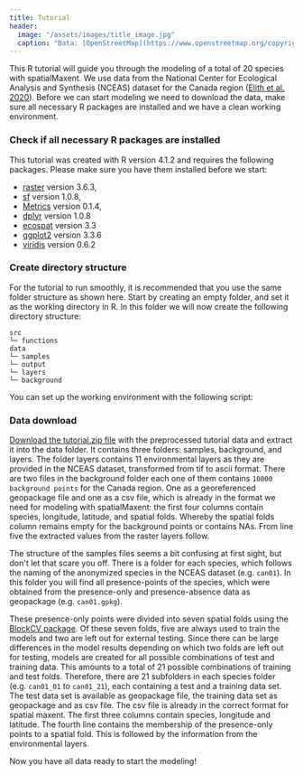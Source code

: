 ```yaml
---
title: Tutorial
header:
  image: "/assets/images/title_image.jpg"
  caption: "Data: [OpenStreetMap](https://www.openstreetmap.org/copyright) & [Elith et al. 2020](https://doi.org/10.17161/bi.v15i2.13384)"
---
```


This R tutorial will guide you through the modeling of a total of 20 species with spatialMaxent. We use data from the National Center for Ecological Analysis and Synthesis (NCEAS) dataset for the Canada region ([Elith et al. 2020]( https://doi.org/10.17161/bi.v15i2.13384)).  Before we can start modeling we need to download the data, make sure all necessary R packages are installed and we have a clean working environment.
###	Check if all necessary R packages are installed
This tutorial was created with R version 4.1.2 and requires the following packages. Please make sure you have them installed before we start:
* [raster]( https://cran.r-project.org/web/packages/raster/index.html) version 3.6.3,
* [sf]( https://cran.r-project.org/web/packages/sf/index.html) version 1.0.8,
* [Metrics]( https://cran.r-project.org/web/packages/Metrics/index.html) version 0.1.4, 
* [dplyr]( https://cran.r-project.org/web/packages/dplyr/index.html) version 1.0.8
* [ecospat]( https://cran.r-project.org/web/packages/ecospat/index.html) version 3.3
* [ggplot2](https://cran.r-project.org/web/packages/ggplot2/index.html) version 3.3.6
* [viridis](https://cran.r-project.org/web/packages/viridis/index.html) version 0.6.2

### Create directory structure
For the tutorial to run smoothly, it is recommended that you use the same folder structure as shown here. Start by creating an empty folder, and set it as the working directory in R. In this folder we will now create the following directory structure:
```
src
└─ functions
data
└─ samples
└─ output    
└─ layers
└─ background
```
You can set up the working environment with the following script:
<script src="https://gist.github.com/Baldl/533446161f5cd9f1af3ec039936e90ca.js"></script>

### Data download 
[Download the tutorial.zip file](https://hessenbox.uni-marburg.de/getlink/fiUeey1V4M5w8hCQFN845dKX/) with the preprocessed tutorial data and extract it into the data folder. It contains three folders: samples, background, and layers. The folder layers contains 11 environmental layers as they are provided in the NCEAS dataset, transformed from tif to ascii format. There are two files in the background folder each one of them contains `10000 background points` for the Canada region. One as a georeferenced geopackage file and one as a csv file, which is already in the format we need for modeling with spatialMaxent: the first four columns contain species, longitude, latitude, and spatial folds. Whereby the spatial folds column remains empty for the background points or contains NAs. From line five the extracted values from the raster layers follow. 

The structure of the samples files seems a bit confusing at first sight, but don't let that scare you off. There is a folder for each species, which follows the naming of the anonymized species in the NCEAS dataset (e.g. `can01`). In this folder you will find all presence-points of the species, which were obtained from the presence-only and presence-absence data as geopackage (e.g. `can01.gpkg`).  

These presence-only points were divided into seven spatial folds using the [BlockCV package]( https://doi.org/10.1111/2041-210X.13107). Of these seven folds, five are always used to train the models and two are left out for external testing. Since there can be large differences in the model results depending on which two folds are left out for testing, models are created for all possible combinations of test and training data. This amounts to a total of 21 possible combinations of training and test folds. Therefore, there are 21 subfolders in each species folder (e.g. `can01_01` to `can01_21`), each containing a test and a training data set. The test data set is available as geopackage file, the training data set as geopackage and as csv file. The csv file is already in the correct format for spatial maxent. The first three columns contain species, longitude and latitude. The fourth line contains the membership of the presence-only points to a spatial fold. This is followed by the information from the environmental layers.




Now you have all data ready to start the modeling!
